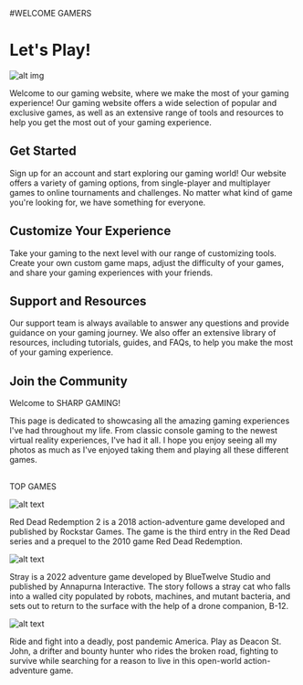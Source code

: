 #WELCOME GAMERS
#                                                                                                                                           Let's Play!
![alt img](https://comicyears.com/wp-content/uploads/2020/05/14-e1590785461863.jpeg)

Welcome to our gaming website, where we make the most of your gaming experience! Our gaming website offers a wide selection of popular and exclusive games, as well as an extensive range of tools and resources to help you get the most out of your gaming experience.

## Get Started

Sign up for an account and start exploring our gaming world! Our website offers a variety of gaming options, from single-player and multiplayer games to online tournaments and challenges. No matter what kind of game you're looking for, we have something for everyone.

##                                                                                                                              Customize Your Experience

Take your gaming to the next level with our range of customizing tools. Create your own custom game maps, adjust the difficulty of your games, and share your gaming experiences with your friends.

## Support and Resources

Our support team is always available to answer any questions and provide guidance on your gaming journey. We also offer an extensive library of resources, including tutorials, guides, and FAQs, to help you make the most of your gaming experience.

##                                                                                                                                     Join the Community

Welcome to SHARP GAMING!

This page is dedicated to showcasing all the amazing gaming experiences I've had throughout my life. From classic console gaming to the newest virtual reality experiences, I've had it all. I hope you enjoy seeing all my photos as much as I've enjoyed taking them and playing all these different games.

##

TOP GAMES

![alt text](https://cdn.cloudflare.steamstatic.com/steam/apps/1174180/header.jpg?t=1671485009)

Red Dead Redemption 2 is a 2018 action-adventure game developed and published by Rockstar Games.
The game is the third entry in the Red Dead series and a prequel to the 2010 game Red Dead Redemption.

![alt text](https://cdn.mobygames.com/covers/10919613-stray-front-cover.jpg)

Stray is a 2022 adventure game developed by BlueTwelve Studio and published by Annapurna Interactive.
The story follows a stray cat who falls into a walled city populated by robots, machines, and mutant bacteria, 
and sets out to return to the surface with the help of a drone companion, B-12.

![alt text](https://cdn.akamai.steamstatic.com/steam/apps/1259420/header.jpg?t=1635476187)

Ride and fight into a deadly, post pandemic America. Play as Deacon St. John, 
a drifter and bounty hunter who rides the broken road, fighting to survive while searching for a reason to live 
in this open-world action-adventure game. 
